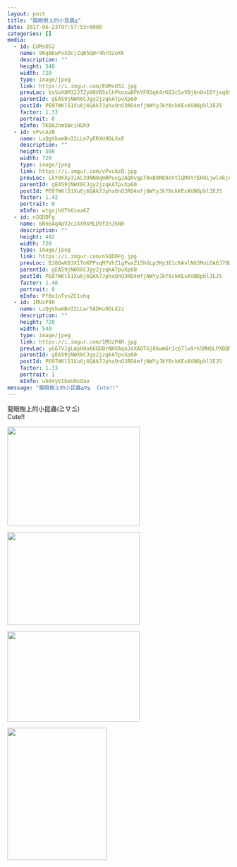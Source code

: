 ```yaml
---
layout: post
title: "龍眼樹上的小昆蟲≧" 
date: 2017-06-23T07:57:53+0000 
categories: [] 
media:
  - id: EUMsO52
    name: 9Nq8EwPvXOcjZqB5QWr4hrDzoXK
    description: ""   
    height: 540
    width: 720
    type: image/jpeg
    link: https://i.imgur.com/EUMsO52.jpg
    prevLoc: Vx5oX8M32JTZy00VB5xlhPkoxwBPkYFR5qK4rK83c5xVBj6n8vI6Yjxq656Du2n0QnyEjKFy3RL4PM9wtWXNynY3RxsG7lVP2ON3Tr0kkDVnDXTXZXqww2KriJlRrgE4KrCVWMVD5yR2sBQ6A05z73fR4LL1rWBBf0kOM0mAY4sv88W9NVMliEBmKyy1pLUwzw8w2BrksBRB8NwmXLuwGWA4Jw19IXwmYZA1J8TJg0Ey86gNfrX604oDN6fK8xKRRQPwhGl
    parentId: gEA59jNWX6CJgy2jzqkATpvXp60
    postId: PE07WKl51Xu6j6QAk7JphxOnO3RD4mfjNWYyJkY8ckKExAVN8phl3EJ5
    factor: 1.33
    portrait: 0
    mInfo: TK80JnmSWciHGh9
  - id: vPvcAzB
    name: LzQgVkwmBnI2LLm7yERXU9DLXxE
    description: ""   
    height: 508
    width: 720
    type: image/jpeg
    link: https://i.imgur.com/vPvcAzB.jpg
    prevLoc: LkY0KXy31AC39NN0qmRPuvgJAQRvgpT0xB9MD9oVtlQM4YrEROijwl4kjojViJy7wG1x3MF05RDg9kNvS31o8BXEQMCvrDpZxvJwcmQZZ2OQPkT1n77MKKw1tM7AEGXBBkT35pMrEG9qFqkYgRJK84iM143ODWgOu7BqX725JNiYZZ5GmA7niXBAWNNvROiZkVoNKYQvU0ZJYZDlVQTrLjYR54n6FJqo2PJm5oIDoQVXP94Vu09X3pvr3NSR97VNVYl7hpz
    parentId: gEA59jNWX6CJgy2jzqkATpvXp60
    postId: PE07WKl51Xu6j6QAk7JphxOnO3RD4mfjNWYyJkY8ckKExAVN8phl3EJ5
    factor: 1.42
    portrait: 0
    mInfo: wtgxjhOTh6iea6Z
  - id: nSQDDFg
    name: 6Nn6Aq4pV2cJXX9kMLD9fZnJkN0
    description: ""   
    height: 492
    width: 720
    type: image/jpeg
    link: https://i.imgur.com/nSQDDFg.jpg
    prevLoc: BJ8OwK03X1TnKPPxqM7VhZ1gPwxZ15hGLp3Ny3E1cRAvlN63MoiOA6J7ODOjIzM17YR5BOFYn9wNALBGfZX8BVq50nt8qzVZQVkqUYNvvlONpvcM2BB1OODMS60jOlEOVXtL92mMYmE6UYkg9OzML5uXKnnGKXzKTjZVWjAOBNuDxxO06kwEhzYqNvv0m0SWPQ11Mx0gUgNQVJNPV5t3yqVR3LOmfAk1jEM8wRsmM9Pl7D43H7j9LQONq5S3vVOQwWozFxP
    parentId: gEA59jNWX6CJgy2jzqkATpvXp60
    postId: PE07WKl51Xu6j6QAk7JphxOnO3RD4mfjNWYyJkY8ckKExAVN8phl3EJ5
    factor: 1.46
    portrait: 0
    mInfo: Pf0o1nTvnZC1xhq
  - id: 1MUzP4R
    name: LzQgVkwmBnI2LLwr58DKu9DLX2z
    description: ""   
    height: 720
    width: 540
    type: image/jpeg
    link: https://i.imgur.com/1MUzP4R.jpg
    prevLoc: yG67V1gLApH4o66GD0rNHXAqnJoXA8TGj86wm6rJc67lw9rk5MHQLPXBQNQ3uz1lOMR5wpF5QGPXjO2qSYoX5V3X77cEAZYDmGqxIO6nnRA65Zf87VV166AMiXkxrDqljVu7wN8rK5LEuqwrWKkmMwhpLpNGKyvKTW9O8W01KgfvAAwgJxrmip3jEKK5NxU6r7jl30AEUnNyy72XgoUKmRlxOB1KuLoAWN0kBQtRQ02jWWpmcM7YEBgj2YfGy1Rx58J4HEo
    parentId: gEA59jNWX6CJgy2jzqkATpvXp60
    postId: PE07WKl51Xu6j6QAk7JphxOnO3RD4mfjNWYyJkY8ckKExAVN8phl3EJ5
    factor: 1.33
    portrait: 1
    mInfo: ub9XyVIbeUOsOao
message: "龍眼樹上的小昆蟲≧∇≦  Cute!!"
---
```


龍眼樹上的小昆蟲(≧∇≦)  
Cute!!


[//]: #media:  
<a href="https://i.imgur.com/EUMsO52.jpg"><img src="https://i.imgur.com/EUMsO52.jpg" height="225" width="300" /></a> 
  

<a href="https://i.imgur.com/vPvcAzB.jpg"><img src="https://i.imgur.com/vPvcAzB.jpg" height="211" width="300" /></a> 
  

<a href="https://i.imgur.com/nSQDDFg.jpg"><img src="https://i.imgur.com/nSQDDFg.jpg" height="205" width="300" /></a> 
  

<a href="https://i.imgur.com/1MUzP4R.jpg"><img src="https://i.imgur.com/1MUzP4R.jpg" height="300" width="225" /></a> 
 
